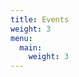 ```yaml
---
title: Events
weight: 3
menu:
  main:
    weight: 3
---
```


<script src="https://memberservices.membee.com/feeds/Events/EventScript.ashx?cid=1134&wid=5701" type="text/javascript"></script><a style='visibility: hidden;' href='https://memberservices.membee.com/feeds/Events/Event.aspx?cid=1134&wid=5701'></a>
